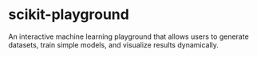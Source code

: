# scikit-playground
An interactive machine learning playground that allows users to generate datasets, train simple models, and visualize results dynamically.
